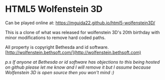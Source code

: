 HTML5 Wolfenstein 3D
======================

Can be played online at:
https://mguida22.github.io/html5-wolfenstein3D/

This is a clone of what was released for wolfenstein 3D's 20th birthday with minor modifications to remove hard coded paths.

All property is copyright Bethesda and id software.
[http://wolfenstein.bethsoft.com/](http://wolfenstein.bethsoft.com)

_p.s If anyone at Bethesda or id software has objections to this being hosted on github please let me know and I will remove it but I assume because Wolfenstein 3D is open source then you won't mind :)_

